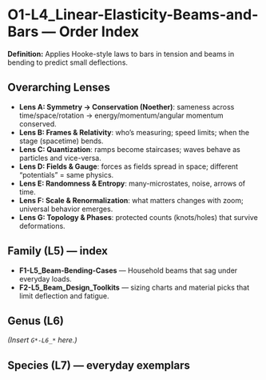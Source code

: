 # O1-L4_Linear-Elasticity-Beams-and-Bars — Order Index
**Definition:** Applies Hooke-style laws to bars in tension and beams in bending to predict small deflections.

## Overarching Lenses

- **Lens A: Symmetry -> Conservation (Noether)**: sameness across time/space/rotation → energy/momentum/angular momentum conserved.
- **Lens B: Frames & Relativity**: who’s measuring; speed limits; when the stage (spacetime) bends.
- **Lens C: Quantization**: ramps become staircases; waves behave as particles and vice-versa.
- **Lens D: Fields & Gauge**: forces as fields spread in space; different “potentials” = same physics.
- **Lens E: Randomness & Entropy**: many-microstates, noise, arrows of time.
- **Lens F: Scale & Renormalization**: what matters changes with zoom; universal behavior emerges.
- **Lens G: Topology & Phases**: protected counts (knots/holes) that survive deformations.

## Family (L5) — index
- **F1-L5_Beam-Bending-Cases** — Household beams that sag under everyday loads.
- **F2-L5_Beam_Design_Toolkits** — sizing charts and material picks that limit deflection and fatigue.
## Genus (L6)
_(Insert `G*-L6_*` here.)_

## Species (L7) — everyday exemplars
